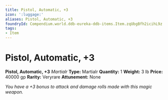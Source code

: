 ```yaml
---
title: Pistol, Automatic, +3
icon: ':luggage:'
aliases: Pistol, Automatic, +3
foundryId: Compendium.world.ddb-eureka-ddb-items.Item.zqUbgBfh2icihL9z
tags:
- Item
---
```


# Pistol, Automatic, +3

**Pistol, Automatic, +3**
_Martialr_
**Type:** Martialr
**Quantity:** 1
**Weight:** 3 lb
**Price:** 40000 gp
**Rarity:** Veryrare
**Attunement:** None

*You have a +3 bonus to attack and damage rolls made with this magic weapon.*